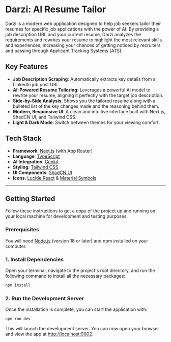 # Darzi: AI Resume Tailor

Darzi is a modern web application designed to help job seekers tailor their resumes for specific job applications with the power of AI. By providing a job description URL and your current resume, Darzi analyzes the requirements and rewrites your resume to highlight the most relevant skills and experiences, increasing your chances of getting noticed by recruiters and passing through Applicant Tracking Systems (ATS).

## Key Features

- **Job Description Scraping**: Automatically extracts key details from a LinkedIn job post URL.
- **AI-Powered Resume Tailoring**: Leverages a powerful AI model to rewrite your resume, aligning it perfectly with the target job description.
- **Side-by-Side Analysis**: Shows you the tailored resume along with a bulleted list of the key changes made and the reasoning behind them.
- **Modern, Responsive UI**: A clean and intuitive interface built with Next.js, ShadCN UI, and Tailwind CSS.
- **Light & Dark Mode**: Switch between themes for your viewing comfort.

## Tech Stack

- **Framework**: [Next.js](https://nextjs.org/) (with App Router)
- **Language**: [TypeScript](https://www.typescriptlang.org/)
- **AI Integration**: [Genkit](https://firebase.google.com/docs/genkit)
- **Styling**: [Tailwind CSS](https://tailwindcss.com/)
- **UI Components**: [ShadCN UI](https://ui.shadcn.com/)
- **Icons**: [Lucide React](https://lucide.dev/guide/packages/lucide-react) & [Material Symbols](https://fonts.google.com/icons)

---

## Getting Started

Follow these instructions to get a copy of the project up and running on your local machine for development and testing purposes.

### Prerequisites

You will need [Node.js](https://nodejs.org/en) (version 18 or later) and npm installed on your computer.

### 1. Install Dependencies

Open your terminal, navigate to the project's root directory, and run the following command to install all the necessary packages:

```bash
npm install
```

### 2. Run the Development Server

Once the installation is complete, you can start the application with:

```bash
npm run dev
```

This will launch the development server. You can now open your browser and view the app at [http://localhost:9002](http://localhost:9002).
